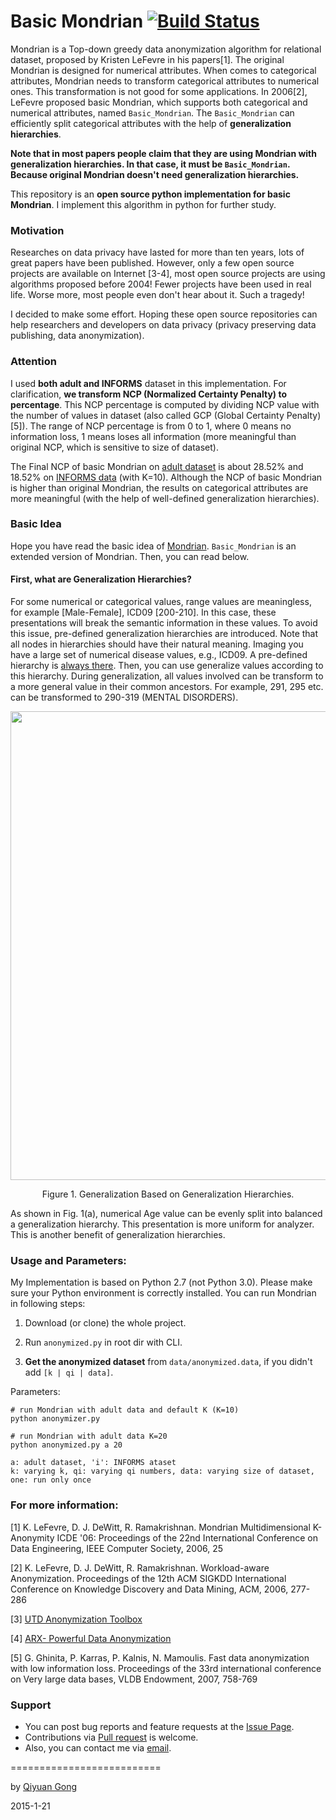 Basic Mondrian [![Build Status](https://travis-ci.org/qiyuangong/Basic_Mondrian.svg?branch=master)](https://travis-ci.org/qiyuangong/Basic_Mondrian)
===========================
Mondrian is a Top-down greedy data anonymization algorithm for relational dataset, proposed by Kristen LeFevre in his papers[1]. The original Mondrian is designed for numerical attributes. When comes to categorical attributes, Mondrian needs to transform categorical attributes to numerical ones. This transformation is not good for some applications. In 2006[2], LeFevre proposed basic Mondrian, which supports both categorical and numerical attributes, named `Basic_Mondrian`. The `Basic_Mondrian` can efficiently split categorical attributes with the help of **generalization hierarchies**.

**Note that in most papers people claim that they are using Mondrian with generalization hierarchies. In that case, it must be `Basic_Mondrian`. Because original Mondrian doesn't need generalization hierarchies.**

This repository is an **open source python implementation for basic Mondrian**. I implement this algorithm in python for further study.

### Motivation 
Researches on data privacy have lasted for more than ten years, lots of great papers have been published. However, only a few open source projects are available on Internet [3-4], most open source projects are using algorithms proposed before 2004! Fewer projects have been used in real life. Worse more, most people even don't hear about it. Such a tragedy!

I decided to make some effort. Hoping these open source repositories can help researchers and developers on data privacy (privacy preserving data publishing, data anonymization).

### Attention
I used **both adult and INFORMS** dataset in this implementation. For clarification, **we transform NCP (Normalized Certainty Penalty) to percentage**. This NCP percentage is computed by dividing NCP value with the number of values in dataset (also called GCP (Global Certainty Penalty) [5]). The range of NCP percentage is from 0 to 1, where 0 means no information loss, 1 means loses all information (more meaningful than original NCP, which is sensitive to size of dataset).

The Final NCP of basic Mondrian on [adult dataset](https://archive.ics.uci.edu/ml/datasets/adult) is about 28.52% and 18.52% on [INFORMS data](https://sites.google.com/site/informsdataminingcontest/) (with K=10). Although the NCP of basic Mondrian is higher than original Mondrian, the results on categorical attributes are more meaningful (with the help of well-defined generalization hierarchies).

### Basic Idea

Hope you have read the basic idea of [Mondrian](https://github.com/qiyuangong/Mondrian). `Basic_Mondrian` is an extended version of Mondrian. Then, you can read below.

#### First, what are Generalization Hierarchies?

For some numerical or categorical values, range values are meaningless, for example [Male-Female], ICD09 [200-210]. In this case, these presentations will break the semantic information in these values. To avoid this issue, pre-defined generalization hierarchies are introduced. Note that all nodes in hierarchies should have their natural meaning. Imaging you have a large set of numerical disease values, e.g., ICD09. A pre-defined hierarchy is [always there](http://icd9.chrisendres.com/index.php?action=contents). Then, you can use generalize values according to this hierarchy. During generalization, all values involved can be transform to a more general value in their common ancestors. For example, 291, 295 etc. can be transformed to 290-319 (MENTAL DISORDERS).

<p align="center">
<img src=https://cloud.githubusercontent.com/assets/3848789/26336347/807be240-3fa4-11e7-87a7-d28a05d914a2.png width=750>
</p>
<p align="center">
Figure 1. Generalization Based on Generalization Hierarchies.
</p>

As shown in Fig. 1(a), numerical Age value can be evenly split into balanced a generalization hierarchy. This presentation is more uniform for analyzer. This is another benefit of generalization hierarchies.

### Usage and Parameters:
My Implementation is based on Python 2.7 (not Python 3.0). Please make sure your Python environment is correctly installed. You can run Mondrian in following steps:

1) Download (or clone) the whole project.

2) Run `anonymized.py` in root dir with CLI.

3) **Get the anonymized dataset** from `data/anonymized.data`, if you didn't add `[k | qi | data]`.

Parameters:

	# run Mondrian with adult data and default K (K=10)
	python anonymizer.py 
	
	# run Mondrian with adult data K=20
	python anonymized.py a 20

	a: adult dataset, 'i': INFORMS ataset
	k: varying k, qi: varying qi numbers, data: varying size of dataset, one: run only once


### For more information:
[1] K. LeFevre, D. J. DeWitt, R. Ramakrishnan. Mondrian Multidimensional K-Anonymity ICDE '06: Proceedings of the 22nd International Conference on Data Engineering, IEEE Computer Society, 2006, 25

[2] K. LeFevre, D. J. DeWitt, R. Ramakrishnan. Workload-aware Anonymization. Proceedings of the 12th ACM SIGKDD International Conference on Knowledge Discovery and Data Mining, ACM, 2006, 277-286

[3] [UTD Anonymization Toolbox](http://cs.utdallas.edu/dspl/cgi-bin/toolbox/index.php?go=home)

[4] [ARX- Powerful Data Anonymization](https://github.com/arx-deidentifier/arx)

[5] G. Ghinita, P. Karras, P. Kalnis, N. Mamoulis. Fast data anonymization with low information loss. Proceedings of the 33rd international conference on Very large data bases, VLDB Endowment, 2007, 758-769

### Support

- You can post bug reports and feature requests at the [Issue Page](https://github.com/qiyuangong/Basic_Mondrian/issues).
- Contributions via [Pull request](https://github.com/qiyuangong/Basic_Mondrian/pulls) is welcome.
- Also, you can contact me via [email](mailto:qiyuangong@gmail.com).

==========================

by [Qiyuan Gong](mailto:qiyuangong@gmail.com)

2015-1-21
